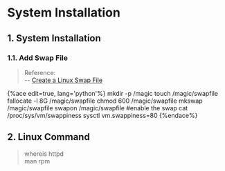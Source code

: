 <!-- toc -->

# System Installation

## 1. System Installation

### 1.1. Add Swap File

> Reference:     
> -- [Create a Linux Swap File](https://linuxize.com/post/create-a-linux-swap-file/)

{%ace edit=true, lang='python'%}
mkdir -p /magic
touch /magic/swapfile
fallocate -l 8G /magic/swapfile
chmod 600 /magic/swapfile
mkswap /magic/swapfile
swapon /magic/swapfile #enable the swap
cat /proc/sys/vm/swappiness
sysctl vm.swappiness=80
{%endace%}

## 2. Linux Command

> whereis httpd   
> man rpm








